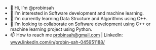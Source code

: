 - 👋 Hi, I’m @probinsah
- 👀 I’m interested in Software development and machine learning. 
- 🌱 I’m currently learning Data Structure and Algorithms using C++.
- 💞️ I’m looking to collaborate on Software development using C++ or machine learning project using Python. 
- 📫 How to reach me probinsah@gmail.com | LinkedIn: www.linkedin.com/in/probin-sah-045951188/

<!---
probinsah/probinsah is a ✨ special ✨ repository because its `README.md` (this file) appears on your GitHub profile.
You can click the Preview link to take a look at your changes.
--->
